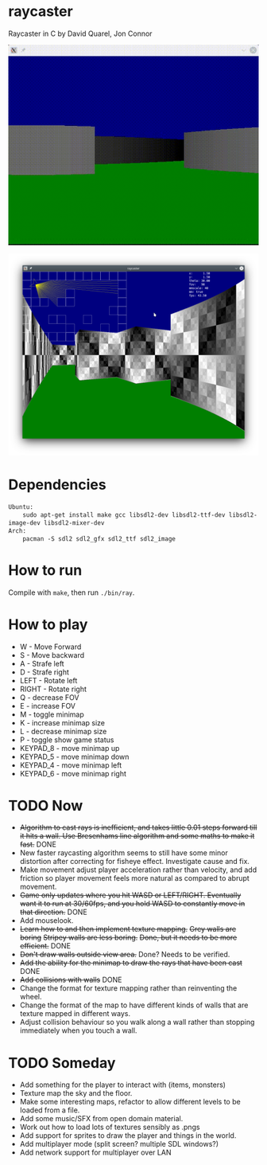 # raycaster

Raycaster in C by David Quarel, Jon Connor

![Picture of Raycaster](img/demo.gif)

![Texture Mapping](img/demo_texture.png)

# Dependencies
```
Ubuntu:
	sudo apt-get install make gcc libsdl2-dev libsdl2-ttf-dev libsdl2-image-dev libsdl2-mixer-dev
Arch:
	pacman -S sdl2 sdl2_gfx sdl2_ttf sdl2_image 
```

# How to run
Compile with `make`, then run `./bin/ray`.

# How to play
* W - Move Forward
* S - Move backward
* A - Strafe left
* D - Strafe right
* LEFT - Rotate left
* RIGHT - Rotate right
* Q - decrease FOV
* E - increase FOV
* M - toggle minimap
* K - increase minimap size
* L - decrease minimap size
* P - toggle show game status
* KEYPAD_8 - move minimap up
* KEYPAD_5 - move minimap down
* KEYPAD_4 - move minimap left
* KEYPAD_6 - move minimap right

# TODO Now
* ~~Algorithm to cast rays is inefficient, and takes little 0.01 steps
forward till it hits a wall. Use Bresenhams line algorithm and some
maths to make it fast.~~ DONE
* New faster raycasting algorithm seems to still have some minor
distortion after correcting for fisheye effect. Investigate cause and fix.
* Make movement adjust player acceleration rather than velocity, and add friction
 so player movement feels more natural as compared to abrupt movement.
* ~~Game only updates where you hit WASD or LEFT/RIGHT. Eventually want
it to run at 30/60fps, and you hold WASD to constantly move in that direction.~~
DONE
* Add mouselook.
* ~~Learn how to and then implement texture mapping.~~ ~~Grey walls are boring~~ ~~Stripey
walls are less boring.~~ ~~Done, but it needs to be more efficient.~~ DONE
* ~~Don't draw walls outside view area.~~ Done? Needs to be verified.
* ~~Add the ability for the minimap to draw the rays that have been cast~~ DONE
* ~~Add collisions with walls~~ DONE
* Change the format for texture mapping rather than reinventing the wheel.
* Change the format of the map to have different kinds of walls that are
texture mapped in different ways.
* Adjust collision behaviour so you walk along a wall rather than
stopping immediately when you touch a wall.

# TODO Someday
* Add something for the player to interact with (items, monsters)
* Texture map the sky and the floor.
* Make some interesting maps, refactor to allow different levels to
be loaded from a file.
* Add some music/SFX from open domain material.
* Work out how to load lots of textures sensibly as .pngs
* Add support for sprites to draw the player and things in the world.
* Add multiplayer mode (split screen? multiple SDL windows?)
* Add network support for multiplayer over LAN
